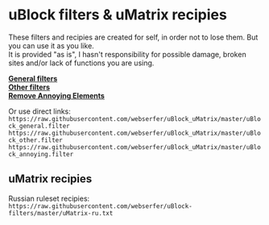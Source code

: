 # uBlock filters & uMatrix recipies

These filters and recipies are created for self, in order not to lose them. But you can use it as you like.<br>
It is provided "as is", I hasn't responsibility for possible damage, broken sites and/or lack of functions you are using.<br>

**[General filters](https://subscribe.adblockplus.org/?location=https://raw.githubusercontent.com/webserfer/uBlock-filters/master/general.filter&title=uBlock%20filters%20by%20[webserfer]%20–%20General)**<br>
**[Other filters](https://subscribe.adblockplus.org/?location=https://raw.githubusercontent.com/webserfer/uBlock-filters/master/other.filter&title=uBlock%20filters%20by%20[webserfer]%20–%20Other)**<br>
**[Remove Annoying Elements](https://subscribe.adblockplus.org/?location=https://raw.githubusercontent.com/webserfer/uBlock-filters/master/AnnoyingElements.filter&title=uBlock%20filters%20by%20[webserfer]%20–%20Annoying%20Elements)**<br>

Or use direct links:<br>
`https://raw.githubusercontent.com/webserfer/uBlock_uMatrix/master/uBlock_general.filter`<br>
`https://raw.githubusercontent.com/webserfer/uBlock_uMatrix/master/uBlock_other.filter`<br>
`https://raw.githubusercontent.com/webserfer/uBlock_uMatrix/master/uBlock_annoying.filter`<br>

## uMatrix recipies

Russian ruleset recipies:<br>
`https://raw.githubusercontent.com/webserfer/uBlock-filters/master/uMatrix-ru.txt`<br>
